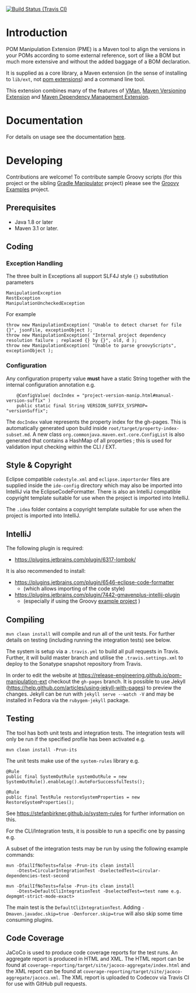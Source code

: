 

[![Build Status (Travis CI)](https://travis-ci.org/release-engineering/pom-manipulation-ext.svg?branch=master)](https://travis-ci.org/release-engineering/pom-manipulation-ext.svg?branch=master)


# Introduction

POM Manipulation Extension (PME) is a Maven tool to align the versions in your POMs according to some external reference, sort of like a BOM but much more extensive and without the added baggage of a BOM declaration.

It is supplied as a core library, a Maven extension (in the sense of installing to `lib/ext`, not [pom extensions](https://maven.apache.org/pom.html#Extensions)) and a command line tool.

This extension combines many of the features of [VMan](https://github.com/jdcasey/pom-version-manipulator), [Maven Versioning Extension](https://github.com/jdcasey/maven-versioning-extension) and [Maven Dependency Management Extension](https://github.com/jboss/maven-dependency-management-extension).

# Documentation

For details on usage see the documentation [here](https://release-engineering.github.io/pom-manipulation-ext).

# Developing

Contributions are welcome! To contribute sample Groovy scripts (for this project or the sibling
[Gradle Manipulator](https://github.com/project-ncl/gradle-manipulator) project) please see the
[Groovy Examples](https://github.com/project-ncl/manipulator-groovy-examples) project.

## Prerequisites

* Java 1.8 or later
* Maven 3.1 or later.

## Coding

### Exception Handling

The three built in Exceptions all support SLF4J style `{}` substitution parameters

    ManipulationException
    RestException
    ManipulationUncheckedException

For example

    throw new ManipulationException( "Unable to detect charset for file {}", jsonFile, exceptionObject );
    throw new ManipulationException( "Internal project dependency resolution failure ; replaced {} by {}", old, d );
    throw new ManipulationException( "Unable to parse groovyScripts", exceptionObject );

### Configuration

Any configuration property value **must** have a static String together with the internal configuration annotation e.g.
```
    @ConfigValue( docIndex = "project-version-manip.html#manual-version-suffix" )
    public static final String VERSION_SUFFIX_SYSPROP= "versionSuffix";
```
The `docIndex` value represents the property index for the gh-pages. This is automatically generated upon build inside
`root/target/property-index-subset.md`. A new class `org.commonjava.maven.ext.core.ConfigList` is also generated that contains
a HashMap of all properties ; this is used for validation input checking within the CLI /  EXT.


## Style & Copyright

Eclipse compatible `codestyle.xml` and `eclipse.importorder` files are supplied inside the `ide-config` directory which
may also be imported into IntelliJ via the EclipseCodeFormatter. There is also an IntelliJ compatible copyright template
suitable for use when the project is imported into IntelliJ.

The `.idea` folder contains a copyright template suitable for use when the project is imported into IntelliJ.

## IntelliJ

The following plugin is required:

 * https://plugins.jetbrains.com/plugin/6317-lombok/

It is also recommended to install:

 * https://plugins.jetbrains.com/plugin/6546-eclipse-code-formatter
    * (which allows importing of the code style)
 * https://plugins.jetbrains.com/plugin/7442-gmavenplus-intellij-plugin
    * (especially if using the Groovy [example project](https://github.com/project-ncl/manipulator-groovy-examples) )

## Compiling

`mvn clean install` will compile and run all of the unit tests. For further details on testing (including running the integration tests) see below.

The system is setup via a `.travis.yml` to build all pull requests in Travis. Further, it will build master branch and utilise the `.travis.settings.xml` to deploy to the Sonatype snapshot repository from Travis.

In order to edit the website at https://release-engineering.github.io/pom-manipulation-ext checkout the `gh-pages` branch.
It is possible to use Jekyll (https://help.github.com/articles/using-jekyll-with-pages) to preview the changes.
Jekyll can be run with `jekyll serve --watch -V` and may be installed in Fedora via the `rubygem-jekyll` package.


## Testing

The tool has both unit tests and integration tests. The integration tests will only be run if the specified profile has been activated e.g.

    mvn clean install -Prun-its

The unit tests make use of the `system-rules` library e.g.

    @Rule
    public final SystemOutRule systemOutRule = new SystemOutRule().enableLog().muteForSuccessfulTests();

    @Rule
    public final TestRule restoreSystemProperties = new RestoreSystemProperties();

See https://stefanbirkner.github.io/system-rules for further information on this.

For the CLI/Integration tests, it is possible to run a specific one by passing e.g. 


A subset of the integration tests may be run by using the following example commands:

    mvn -DfailIfNoTests=false -Prun-its clean install
        -Dtest=CircularIntegrationTest -DselectedTest=circular-dependencies-test-second

    mvn -DfailIfNoTests=false -Prun-its clean install
        -Dtest=DefaultCliIntegrationTest -DselectedTest=<test name e.g. depmgmt-strict-mode-exact>

The main test is the `DefaultCliIntegrationTest`. Adding `-Dmaven.javadoc.skip=true -Denforcer.skip=true` will also skip some time consuming plugins.

## Code Coverage

JaCoCo is used to produce code coverage reports for the test runs. An aggregate report is produced in HTML and XML. The
HTML report can be found at `coverage-reporting/target/site/jacoco-aggregate/index.html` and the XML report can be
found at `coverage-reporting/target/site/jacoco-aggregate/jacoco.xml`. The XML report is uploaded to Codecov via Travis
CI for use with GitHub pull requests.
